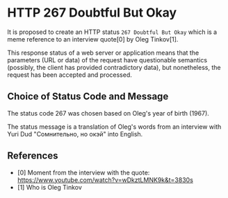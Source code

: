 # HTTP 267 Doubtful But Okay
It is proposed to create an HTTP status `267 Doubtful But Okay` which is a meme reference to an interview quote[0] by Oleg Tinkov[1].

This response status of a web server or application means that the parameters (URL or data) of the request have questionable semantics (possibly, the client has provided contradictory data), but nonetheless, the request has been accepted and processed.

## Choice of Status Code and Message
The status code 267 was chosen based on Oleg's year of birth (1967).

The status message is a translation of Oleg's words from an interview with Yuri Dud "Сомнительно, но окэй" into English.

## References
* [0] Moment from the interview with the quote: https://www.youtube.com/watch?v=wDkztLMNK9k&t=3830s
* [1] Who is Oleg Tinkov
